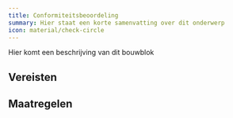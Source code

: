 ```yaml
---
title: Conformiteitsbeoordeling
summary: Hier staat een korte samenvatting over dit onderwerp
icon: material/check-circle
---
```


Hier komt een beschrijving van dit bouwblok

## Vereisten

<!-- list_vereisten bouwblok/conformiteitsbeoordeling -->

## Maatregelen

<!-- list_maatregelen bouwblok/conformiteitsbeoordeling -->
